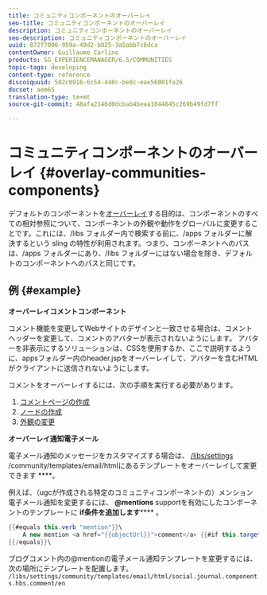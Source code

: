 ```yaml
---
title: コミュニティコンポーネントのオーバーレイ
seo-title: コミュニティコンポーネントのオーバーレイ
description: コミュニティコンポーネントのオーバーレイ
seo-description: コミュニティコンポーネントのオーバーレイ
uuid: 872f7006-959a-49d2-b025-3a5abb7c6dca
contentOwner: Guillaume Carlino
products: SG_EXPERIENCEMANAGER/6.5/COMMUNITIES
topic-tags: developing
content-type: reference
discoiquuid: 502c0916-6c54-440c-be8c-eae56001fa26
docset: aem65
translation-type: tm+mt
source-git-commit: 48afa2146d0dcbab4beaa1044645c269b49fd7ff

---
```



# コミュニティコンポーネントのオーバーレイ {#overlay-communities-components}

デフォルトのコンポーネントを[オーバーレイ](/help/communities/client-customize.md#overlays)する目的は、コンポーネントのすべての相対参照について、コンポーネントの外観や動作をグローバルに変更することです。これには、/libs フォルダー内で検索する前に、/apps フォルダーに解決するという sling の特性が利用されます。つまり、コンポーネントへのパスは、/apps フォルダーにあり、/libs フォルダーにはない場合を除き、デフォルトのコンポーネントへのパスと同じです。

## 例 {#example}

**オーバーレイコメントコンポーネント**

コメント機能を変更してWebサイトのデザインと一致させる場合は、コメントヘッダーを変更して、コメントのアバターが表示されないようにします。 アバターを非表示にするソリューションは、CSSを使用するか、ここで説明するように、appsフォルダー内のheader.jspをオーバーレイして、アバターを含むHTMLがクライアントに送信されないようにします。

コメントをオーバーレイするには、次の手順を実行する必要があります。

1. [コメントページの作成](/help/communities/overlay-create-comments-page.md)
1. [ノードの作成](/help/communities/overlay-create-nodes.md)
1. [外観の変更](/help/communities/overlay-alter-appearance.md)

**オーバーレイ通知電子メール**

電子メール通知のメッセージをカスタマイズする場合は、 [/libs/settings](/help/communities/client-customize.md#overlays) /community/templates/email/htmlにあるテンプレートをオーバーレイして変更できます ****。

例えば、（ugcが作成される特定のコミュニティコンポーネントの）メンション電子メール通知を変更するには、 **@mentions** supportを有効にしたコンポーネントのテンプレートに **if条件を追加します****** 。

```java
{{#equals this.verb "mention"}}\
    A new mention <a href="{{objectUrl}}">comment</a> {{#if this.target.properties.[jcr:title]}}to the article "{{{target.displayName}}}" {{/if}}was added by {{{user.name}}} on {{dateUtil this.published format="EEE, d MMM yyyy HH:mm:ss z"}}.\n \
{{/equals}}\
```

ブログコメント内の@mentionの電子メール通知テンプレートを変更するには、次の場所にテンプレートを配置します。 `/libs/settings/community/templates/email/html/social.journal.components.hbs.comment/en`
